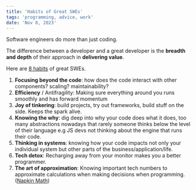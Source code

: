 ```yaml
---
title: 'Habits of Great SWEs'
tags: 'programming, advice, work'
date: 'Nov 8, 2023'
---
```


Software engineers do more than just coding.

The difference between a developer and a great developer is the **breadth and depth** of their approach in **delivering value**.

Here are [8 habits](https://vadimkravcenko.com/shorts/habits-of-great-software-engineers/) of great SWEs.

1. **Focusing beyond the code**: how does the code interact with other components? scaling? maintainability?
2. **Efficiency** / Antifragility: Making sure everything around you runs smoothly and has forward momentum
3. **Joy of tinkering**: build projects, try out frameworks, build stuff on the side. Keeps the spark alive.
4. **Knowing the why**: dig deep into why your code does what it does, too many abstractions nowadays that rarely someone thinks below the level of their language e.g JS devs not thinking about the engine that runs their code.
5. **Thinking in systems**: knowing how your code impacts not only your individual system but other parts of the business/application/life.
6. **Tech detox**: Recharging away from your monitor makes you a better programmer.
7. **The art of approximation**: Knowing important tech numbers to approximate calculations when making decisions when programming. ([Napkin Math](https://www.youtube.com/watch?v=IxkSlnrRFqc))
